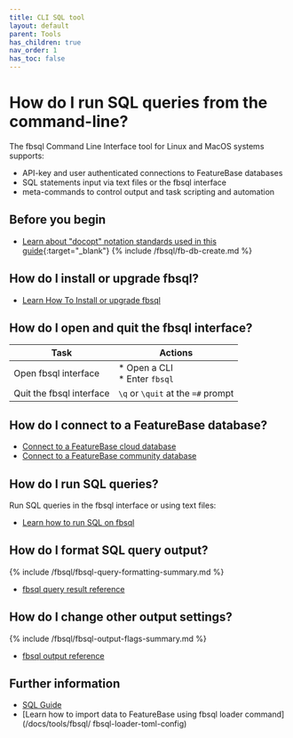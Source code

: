 ```yaml
---
title: CLI SQL tool
layout: default
parent: Tools
has_children: true
nav_order: 1
has_toc: false
---
```


# How do I run SQL queries from the command-line?

The fbsql Command Line Interface tool for Linux and MacOS systems supports:
* API-key and user authenticated connections to FeatureBase databases
* SQL statements input via text files or the fbsql interface
* meta-commands to control output and task scripting and automation

## Before you begin

* [Learn about "docopt" notation standards used in this guide](http://docopt.org/){:target="_blank"}
{% include /fbsql/fb-db-create.md %}

## How do I install or upgrade fbsql?

* [Learn How To Install or upgrade fbsql](/docs/tools/fbsql/fbsql-install)

## How do I open and quit the fbsql interface?

| Task | Actions |
|---|---|
| Open fbsql interface | * Open a CLI<br/>* Enter `fbsql` |
| Quit the fbsql interface | `\q` or `\quit` at the `=#` prompt |

## How do I connect to a FeatureBase database?

* [Connect to a FeatureBase cloud database](/docs/tools/fbsql/fbsql-connect-cloud-db)
* [Connect to a FeatureBase community database](/docs/tools/fbsql/fbsql-connect-com-db)

## How do I run SQL queries?

Run SQL queries in the fbsql interface or using text files:

* [Learn how to run SQL on fbsql](/docs/tools/fbsql/fbsql-running-sql)

## How do I format SQL query output?

{% include /fbsql/fbsql-query-formatting-summary.md %}

* [fbsql query result reference](/docs/tools/fbsql/fbsql-query-output-format)

## How do I change other output settings?

{% include /fbsql/fbsql-output-flags-summary.md %}

* [fbsql output reference](/docs/tools/fbsql/fbsql-config-output)

## Further information

* [SQL Guide](/docs/sql-guide/sql-guide-home)
* [Learn how to import data to FeatureBase using fbsql loader command](/docs/tools/fbsql/ fbsql-loader-toml-config)
